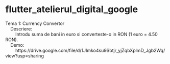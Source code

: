 # flutter_atelierul_digital_google

<p>Tema 1: Currency Convertor<br> 
&nbsp&nbsp&nbsp&nbspDescriere:<br>
&nbsp&nbsp&nbsp&nbsp&nbsp&nbsp&nbsp&nbspIntrodu suma de bani in euro si converteste-o in RON (1 euro = 4.50 RON).<br>
&nbsp&nbsp&nbsp&nbspDemo:<br>
&nbsp&nbsp&nbsp&nbsp&nbsp&nbsp&nbsp&nbsphttps://drive.google.com/file/d/1JImko4su9Sbtjr_yjZqbXplmD_Jgb2Wq/view?usp=sharing</p>
